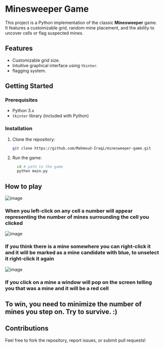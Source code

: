 # Minesweeper Game
This project is a Python implementation of the classic **Minesweeper** game. It features a customizable grid, random mine placement, and the ability to uncover cells or flag suspected mines.

## Features
- Customizable grid size.
- Intuitive graphical interface using `tkinter`.
- flagging system.

## Getting Started

### Prerequisites
- Python 3.x
- `tkinter` library (included with Python)

### Installation
1. Clone the repository:
   ```bash
   git clone https://github.com/Mahmoud-Iraqi/minesweeper-game.git

2. Run the game:
   ```bash
     cd # path to the game
     python main.py

## How to play
![image](https://github.com/user-attachments/assets/f0e92cbe-3406-47a4-b948-9016ebd70294)
### When you left-click on any cell a number will appear representing the number of mines surrounding the cell you clicked

![image](https://github.com/user-attachments/assets/1f0120d2-d7a2-4d66-a4ac-5cbe693fde7f)
### If you think there is a mine somewhere you can right-click it and it will be marked as a mine candidate with blue, to unselect it right-click it again

![image](https://github.com/user-attachments/assets/c66a442d-4ba2-4511-8a00-5cde2be50ad4)
### If you click on a mine a window will pop on the screen telling you that was a mine and it will be a red cell

## To win, you need to minimize the number of mines you step on. Try to survive. :)

## Contributions
Feel free to fork the repository, report issues, or submit pull requests!
